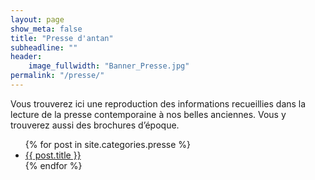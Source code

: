 ```yaml
---
layout: page
show_meta: false
title: "Presse d'antan"
subheadline: ""
header:
    image_fullwidth: "Banner_Presse.jpg"
permalink: "/presse/"
---
```


Vous trouverez ici une reproduction des informations recueillies dans la lecture de la presse contemporaine à nos belles anciennes. Vous y trouverez aussi des brochures d’époque.
<ul>
    {% for post in site.categories.presse %}
    <li><a href="{{ site.url }}{{ site.baseurl }}{{ post.url }}">{{ post.title }}</a></li>
    {% endfor %}
</ul>
